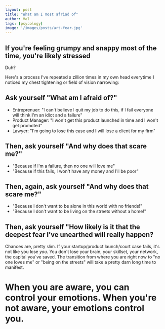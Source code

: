 ```yaml
---
layout: post
title: "What am I most afriad of"
author: Val
tags: [psycology]
image: '/images/posts/art-fear.jpg'
---
```

## If you're feeling grumpy and snappy most of the time, you're likely stressed

Duh?

Here's a process I've repeated a zillion times in my own head everytime I noticed my chest tightening or field of vision narrowing:

## Ask yourself "What am I afraid of?"

* Entreprenuer: "I can't believe I quit my job to do this, if I fail everyone will think I'm an idiot and a failure"
* Product Manager: "I won't get this product launched in time and I won't get promoted"
* Lawyer: "I'm going to lose this case and I will lose a client for my firm"

## Then, ask yourself "And why does that scare me?"

 * "Because if I'm a failure, then no one will love me" 
 * "Because if this fails, I won't have any money and I'll be poor"

## Then, again, ask yourself "And why does that scare me?"

* "Because I don't want to be alone in this world with no friends!" 
* "Because I don't want to be living on the streets without a home!"

## Then, ask yourself "How likely is it that the deepest fear I've unearthed will really happen?

Chances are, pretty slim. If your startup/product launch/court case fails, it's not like you lose *you*. You don't lose your brain, your skillset, your network, the capital you've saved. The transition from where you are right now to "no one loves me" or "being on the streets" will take a pretty darn long time to manifest.

# When you are aware, you can control your emotions. When you're not aware, your emotions control you.
